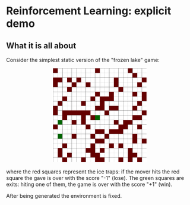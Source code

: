 # Reinforcement Learning: explicit demo

## What it is all about

Consider the simplest static version of the "frozen lake" game:

<p align="center">
  <img src="env.png" width=50% />
</p>

where the red squares represent the ice traps: if the mover hits the red square  the gave is over with the score "-1" (lose). The green squares are exits: hiting one of them, the game is over with the score "+1" (win). 

After being generated the environment is fixed.